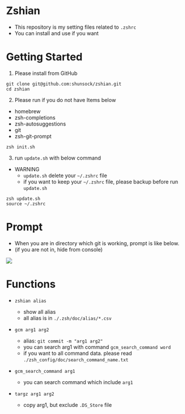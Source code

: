 # Zshian

- This repository is my setting files related to `.zshrc`
- You can install and use if you want

# Getting Started

1. Please install from GitHub

```terminal
git clone git@github.com:shunsock/zshian.git
cd zshian
```

2. Please run if you do not have Items below

- homebrew
- zsh-completions
- zsh-autosuggestions
- git
- zsh-git-prompt

```terminal
zsh init.sh
```

3. run `update.sh` with below command

- WARNING
    - `update.sh` delete your `~/.zshrc` file
    - if you want to keep your `~/.zshrc` file, please backup before run `update.sh`

```terminal
zsh update.sh
source ~/.zshrc
```

# Prompt
- When you are in directory which git is working, prompt is like below.
- (if you are not in, hide from console)

![](https://github.com/shunsock/start_zsh/assets/84004458/ca3c6c73-71a7-408e-be70-534b4c4588d8)


# Functions
- `zshian alias`
    - show all alias
    - all alias is in `./.zsh/doc/alias/*.csv`

- `gcm arg1 arg2`
    - alias: `git commit -m "arg1 arg2"`
    - you can search arg1 with command `gcm_search_command word`
    - if you want to all command data. please read `./zsh_config/doc/search_command_name.txt`

- `gcm_search_command arg1`
    - you can search command which include `arg1`

- `targz arg1 arg2`
    - copy arg1, but exclude `.DS_Store` file
